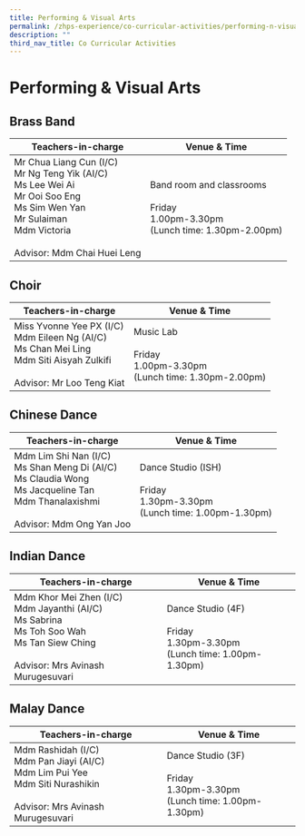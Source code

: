 ```yaml
---
title: Performing & Visual Arts
permalink: /zhps-experience/co-curricular-activities/performing-n-visual-arts/
description: ""
third_nav_title: Co Curricular Activities
---
```

# Performing & Visual Arts

Brass Band
----------

| Teachers-in-charge         | Venue & Time             |
|------------------|--------------------|
| Mr Chua Liang Cun (I/C)<br>Mr Ng Teng Yik (AI/C)<br>Ms Lee Wei Ai<br>Mr Ooi Soo Eng<br>Ms Sim Wen Yan<br>Mr Sulaiman<br>Mdm Victoria<br><br>Advisor: Mdm Chai Huei Leng | Band room and classrooms<br><br>Friday<br>1.00pm-3.30pm<br>(Lunch time: 1.30pm-2.00pm) |

Choir
-----

| Teachers-in-charge            | Venue & Time                                                            |
|--------------|--------------|
| Miss Yvonne Yee PX (I/C)<br>Mdm Eileen Ng (AI/C)<br>Ms Chan Mei Ling<br>Mdm Siti Aisyah Zulkifi<br><br>Advisor: Mr Loo Teng Kiat | Music Lab<br><br>Friday<br>1.00pm-3.30pm<br>(Lunch time: 1.30pm-2.00pm) |

Chinese Dance
-------------

| Teachers-in-charge           | Venue & Time                                                                     |
|-----------------------|-----------------------|
| Mdm Lim Shi Nan (I/C)<br>Ms Shan Meng Di (AI/C)<br>Ms Claudia Wong<br>Ms Jacqueline Tan<br>Mdm Thanalaxishmi<br><br>Advisor: Mdm Ong Yan Joo | Dance Studio (ISH)<br><br>Friday<br>1.30pm-3.30pm<br>(Lunch time: 1.00pm-1.30pm) |

Indian Dance
------------

| Teachers-in-charge         | Venue & Time          |
|-----------|--------|
| Mdm Khor Mei Zhen (I/C)<br>Mdm Jayanthi (AI/C)<br>Ms Sabrina<br>Ms Toh Soo Wah<br>Ms Tan Siew Ching<br><br>Advisor: Mrs Avinash Murugesuvari | Dance Studio (4F)<br><br>Friday<br>1.30pm-3.30pm<br>(Lunch time: 1.00pm-1.30pm) |

Malay Dance
-----------


| Teachers-in-charge    | Venue & Time              |
|--------|-----------|
| Mdm Rashidah (I/C)<br>Mdm Pan Jiayi (AI/C)<br>Mdm Lim Pui Yee<br>Mdm Siti Nurashikin<br><br>Advisor: Mrs Avinash Murugesuvari | Dance Studio (3F)<br><br>Friday<br>1.30pm-3.30pm<br>(Lunch time: 1.00pm-1.30pm) |